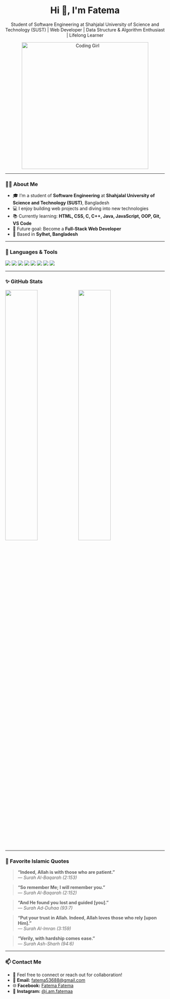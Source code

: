 <h1 align="center">Hi 👋, I'm Fatema</h1>

<p align="center">
Student of Software Engineering at Shahjalal University of Science and Technology (SUST) | Web Developer | Data Structure & Algorithm Enthusiast | Lifelong Learner
</p>

<p align="center">
  <img src="https://i.pinimg.com/originals/79/9f/10/799f10aae113e34c771066f2a317efe3.gif" alt="Coding Girl" width="400"/>
</p>

---

### 👩‍💻 About Me

- 🎓 I’m a student of **Software Engineering** at **Shahjalal University of Science and Technology (SUST)**, Bangladesh  
- 💻 I enjoy building web projects and diving into new technologies  
- 📚 Currently learning: **HTML, CSS, C, C++, Java, JavaScript, OOP, Git, VS Code**  
- 🎯 Future goal: Become a **Full-Stack Web Developer**
- 📍 Based in **Sylhet, Bangladesh**

---

### 🔧 Languages & Tools
<p align="left">
  <img src="https://img.shields.io/badge/C-blue?style=flat&logo=c&logoColor=white"/>
  <img src="https://img.shields.io/badge/C++-00599C?style=flat&logo=c%2B%2B&logoColor=white"/>
  <img src="https://img.shields.io/badge/Java-ED8B00?style=flat&logo=java&logoColor=white"/>
  <img src="https://img.shields.io/badge/JavaScript-F7DF1E?style=flat&logo=javascript&logoColor=black"/>
  <img src="https://img.shields.io/badge/HTML5-E34F26?style=flat&logo=html5&logoColor=white"/>
  <img src="https://img.shields.io/badge/CSS3-1572B6?style=flat&logo=css3&logoColor=white"/>
  <img src="https://img.shields.io/badge/Git-F05032?style=flat&logo=git&logoColor=white"/>
  <img src="https://img.shields.io/badge/VS%20Code-007ACC?style=flat&logo=visual-studio-code&logoColor=white"/>
</p>

---

### ✨ GitHub Stats
<p align="left">
  <img src="https://github-readme-stats.vercel.app/api?username=2022831007&show_icons=true&theme=radical" width="45%">
  <img src="https://github-readme-stats.vercel.app/api/top-langs/?username=2022831007&layout=compact&theme=radical" width="45%">
</p>

---

### 🌙 Favorite Islamic Quotes

> **“Indeed, Allah is with those who are patient.”**  
> — *Surah Al-Baqarah (2:153)*

> **“So remember Me; I will remember you.”**  
> — *Surah Al-Baqarah (2:152)*

> **“And He found you lost and guided [you].”**  
> — *Surah Ad-Duhaa (93:7)*

> **“Put your trust in Allah. Indeed, Allah loves those who rely [upon Him].”**  
> — *Surah Al-Imran (3:159)*

> **“Verily, with hardship comes ease.”**  
> — *Surah Ash-Sharh (94:6)*

---

### 📫 Contact Me

- 💬 Feel free to connect or reach out for collaboration!
- 📧 **Email:** [fatema53688@gmail.com](mailto:fatema53688@gmail.com)
- 🌐 **Facebook:** [Fatema Fatema](https://www.facebook.com/fatema.fatema.741481/)
- 📸 **Instagram:** [@i.am.fatemaa](https://www.instagram.com/i.am.fatemaa/)
